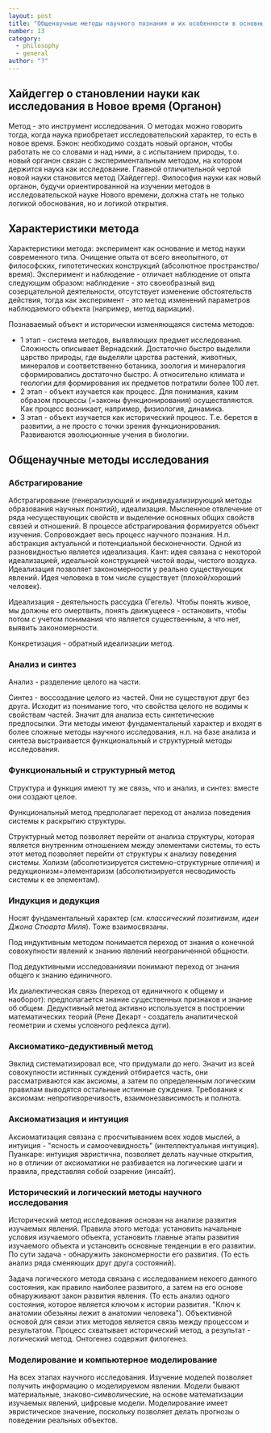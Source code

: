 ```yaml
---
layout: post
title: "Общенаучные методы научного познания и их особенности в основных подсистемах науки математических, социально-гуманитарных, естественных и технических науках"
number: 13
category:
  - philosophy
  - general
author: "?"
---
```


## Хайдеггер о становлении науки как исследования в Новое время (Органон)
Метод - это инструмент исследования. О методах можно говорить тогда, когда наука приобретает исследовательский характер, то есть в новое время. Бэкон: необходимо создать новый органон, чтобы работать не со словами и над ними, а с испытанием природы, т.о. новый органон связан с экспериментальным методом, на котором держится наука как исследование. Главной отличительной чертой новой науки становится метод (Хайдеггер). Философия науки как новый органон, будучи ориентированной на изучении методов в исследовательской науке Нового времени, должна стать не только логикой обоснования, но и логикой открытия. 

## Характеристики метода
Характеристики метода: эксперимент как основание и метод науки современного типа. Очищение опыта от всего внеопытного, от философских, гипотетических конструкций (абсолютное пространство/время). Эксперимент и наблюдение - отличает наблюдение от опыта следующим образом: наблюдение - это своеобразный вид созерцательной деятельности, отсутствует изменение обстоятельств действия, тогда как эксперимент - это метод изменений параметров наблюдаемого объекта (например, метод вариации).

Познаваемый объект и исторически изменяющаяся система методов:
* 1 этап - система методов, выявляющих предмет исследования. Сложность описывает Вернадский. Достаточно быстро выделили царство природы, где выделяли царства растений, животных, минералов и соответственно ботаника, зоология и минералогия сформировались достаточно быстро. А относительно климата и геологии для формирования их предметов потратили более 100 лет. 
* 2 этап - объект изучается как процесс. Для понимания, каким образом процессы (=законы функционирования) осуществляются. Как процесс возникает, например, физиология, динамика.  
* 3 этап - объект изучается как исторический процесс. Т.е. берется в развитии, а не просто с точки зрения функционирования. Развиваются эволюционные учения в биологии. 

## Общенаучные методы исследования
### Абстрагирование
Абстрагирование (генерализующий и индивидуализирующий методы образования научных понятий), идеализация. Мысленное отвлечение от ряда несуществующих свойств и выделение основных общих свойств связей и отношений. В процессе абстрагирования формируется объект изучения. Сопровождает весь процесс научного познания. Н.п. абстракция актуальной и потенциальной бесконечности. Одной из разновидностью является идеализация. Кант: идея связана с некоторой идеализацией, идеальной конструкцией чистой воды, чистого воздуха. Идеализация позволяет закономерности у реально существующих явлений. Идея человека в том числе существует (плохой/хороший человек).

Идеализация - деятельность рассудка (Гегель). Чтобы понять живое, мы должны его омертвить, понять движущееся - остановить, чтобы потом с учетом понимания что является существенным, а что нет, выявить закономерности.

Конкретизация - обратный идеализации метод. 

### Анализ и синтез
Анализ - разделение целого на части.

Синтез - воссоздание целого из частей.
Они не существуют друг без друга. Исходит из понимание того, что свойства целого не водимы к свойствам частей. Значит для анализа есть синтетические предпосылки. Эти методы имеют фундаментальный характер и входят в более сложные методы научного исследования, н.п. на базе анализа и синтеза выстраивается функциональный и структурный методы исследования. 

### Функциональный и структурный метод
Структура и функция имеют ту же связь, что и анализ, и синтез: вместе они создают целое.

Функциональный метод предполагает переход от анализа поведения системы к раскрытию структуры.

Структурный метод позволяет перейти от анализа структуры, которая является внутренним отношением между элементами системы, то есть этот метод позволяет перейти от структуры к анализу поведения системы. Холизм (абсолютизируется системно-структурные отличия) и редукционизм=элементаризм (абсолютизируется несводимость системы к ее элементам).

### Индукция и дедукция
Носят фундаментальный характер (*см. классический позитивизм, идеи Джона Стюарта Миля*).
Тоже взаимосвязаны.

Под индуктивным методом понимается переход от знания о конечной совокупности явлений к знанию явлений неограниченной общности.

Под дедуктивными исследованиями понимают переход от знания общего к знанию единичного.

Их диалектическая связь (переход от единичного к общему и наоборот): предполагается знание существенных признаков и знание об общем. Дедуктивный метод активно используется в построении математических теорий (Рене Декарт - создатель аналитической геометрии и схемы условного рефлекса дуги).

### Аксиоматико-дедуктивный метод
Эвклид систематизировал все, что придумали до него. Значит из всей совокупности истинных суждений отбирается часть, они рассматриваются как аксиомы, а затем по определенным логическим правилам выводятся остальные истинные суждения. Требования к аксиомам: непротиворечивость, взаимонезависимость и полнота.

### Аксиоматизация и интуиция
Аксиоматизация связана с просчитыванием всех ходов мыслей, а интуиция - "ясность и самоочевидность" (интеллектуальная интуиция). Пуанкаре: интуиция эвристична, позволяет делать научные открытия, но в отличии от аксиоматики не разбивается на логические шаги и правила, представляя собой озарение (инсайт).

### Исторический и логический методы научного исследования
Исторический метод исследования основан на анализе развития изучаемых явлений. Правила этого метода: установить начальные условия изучаемого объекта, установить главные этапы развития изучаемого объекта и установить основные тенденции в его развитии. По сути задача - обнаружить закономерности его развития. (То есть анализ ряда сменяющих друг друга состояний). 

Задача логического метода связана с исследованием некоего данного состояния, как правило наиболее развитого, а затем на его основе обнаруживают закон развития явления. (То есть анализ одного состояния, которое является ключом к истории развития. "Ключ к анатомии обезьяны лежит в анатомии человека"). Объективной основой для связи этих методов является связь между процессом и результатом. Процесс схватывает исторический метод, а результат - логический метод. Онтогенез содержит филогенез.

### Моделирование и компьютерное моделирование
На всех этапах научного исследования. Изучение моделей позволяет получить информацию о моделируемом явлении. Модели бывают материальные, знаково-символические, на основе математизации изучаемых явлений, цифровые модели. Моделирование имеет эвристическое значение, поскольку позволяет делать прогнозы о поведении реальных объектов. 
